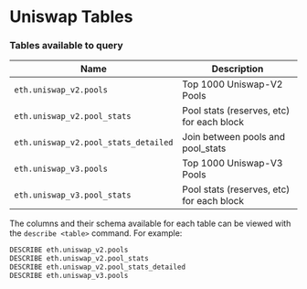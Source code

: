 # Uniswap Tables

### Tables available to query

| Name                                 | Description                               |
| ------------------------------------ | ----------------------------------------- |
| `eth.uniswap_v2.pools`               | Top 1000 Uniswap-V2 Pools                 |
| `eth.uniswap_v2.pool_stats`          | Pool stats (reserves, etc) for each block |
| `eth.uniswap_v2.pool_stats_detailed` | Join between pools and pool\_stats        |
| `eth.uniswap_v3.pools`               | Top 1000 Uniswap-V3 Pools                 |
| `eth.uniswap_v3.pool_stats`          | Pool stats (reserves, etc) for each block |

The columns and their schema available for each table can be viewed with the `describe <table>` command. For example:

```sql
DESCRIBE eth.uniswap_v2.pools
DESCRIBE eth.uniswap_v2.pool_stats
DESCRIBE eth.uniswap_v2.pool_stats_detailed
DESCRIBE eth.uniswap_v3.pools
```
